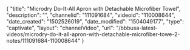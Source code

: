 {
    "title": "Microdry Do-It-All Apron with Detachable Microfiber Towel",
    "description": "",
    "channelid": "111091684",
    "videoid": "110008644",
    "date_created": "1502526019",
    "date_modified": "1504049177",
    "type": "captivate",
    "layout": "channelVideo",
    "url": "\/bbbusa-latest-videos\/microdry-do-it-all-apron-with-detachable-microfiber-towe-2-notes\/111091684-110008644"
}